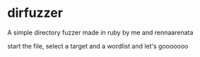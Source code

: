 # dirfuzzer
A simple directory fuzzer made in ruby by me and rennaarenata

start the file, select a target and a wordlist and let's gooooooo
